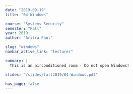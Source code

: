 ```yaml
---
date: "2019-09-19"
title: "04-Windows"

course: "Systems Security"
semester: "Fall"
year: 2019
author: "Aritra Paul"

slug: "windows"
navbar_active_link: "lectures"

summary: |
  This is an airconditioned room - Do not open Windows! 

slides: "/slides/fall2019/04-Windows.pdf"

has_page: false
---
```

